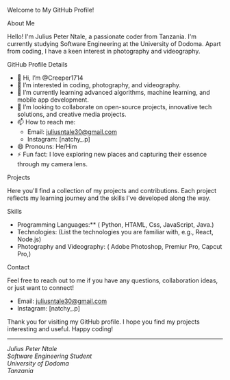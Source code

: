 Welcome to My GitHub Profile!

About Me

Hello! I'm Julius Peter Ntale, a passionate coder from Tanzania. I'm currently studying Software Engineering at the University of Dodoma. Apart from coding, I have a keen interest in photography and videography. 

GitHub Profile Details

- 👋 Hi, I’m @Creeper1714
- 👀 I’m interested in coding, photography, and videography.
- 🌱 I’m currently learning advanced algorithms, machine learning, and mobile app development.
- 💞️ I’m looking to collaborate on open-source projects, innovative tech solutions, and creative media projects.
- 📫 How to reach me:
  - Email: juliusntale30@gmail.com
  - Instagram: [natchy_.p] 
- 😄 Pronouns: He/Him
- ⚡ Fun fact: I love exploring new places and capturing their essence through my camera lens.

Projects

Here you'll find a collection of my projects and contributions. Each project reflects my learning journey and the skills I've developed along the way.

Skills

- Programming Languages:** ( Python, HTAML, Css, JavaScript, Java.)
- Technologies: (List the technologies you are familiar with, e.g., React, Node.js)
- Photography and Videography: ( Adobe Photoshop, Premiur Pro, Capcut Pro,)

Contact

Feel free to reach out to me if you have any questions, collaboration ideas, or just want to connect!

  - Email: juliusntale30@gmail.com
  - Instagram: [natchy_.p] 

Thank you for visiting my GitHub profile. I hope you find my projects interesting and useful. Happy coding!

---

*Julius Peter Ntale*  
*Software Engineering Student*  
*University of Dodoma*  
*Tanzania*
